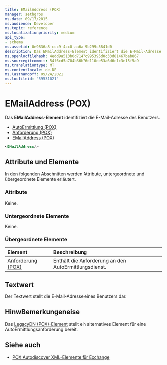 ```yaml
---
title: EMailAddress (POX)
manager: sethgros
ms.date: 09/17/2015
ms.audience: Developer
ms.topic: reference
ms.localizationpriority: medium
api_type:
- schema
ms.assetid: 0e9836a8-ccc9-4cc0-aa6a-9b299c5841d0
description: Das EMailAddress-Element identifiziert die E-Mail-Adresse des Benutzers.
ms.openlocfilehash: 4edd9a513b0d7147c995395d0c33d81467bab867
ms.sourcegitcommit: 54f6cd5a704b36b76d110ee53a6d6c1c3e15f5a9
ms.translationtype: MT
ms.contentlocale: de-DE
ms.lasthandoff: 09/24/2021
ms.locfileid: "59531021"
---
```

# <a name="emailaddress-pox"></a>EMailAddress (POX)

Das **EMailAddress-Element** identifiziert die E-Mail-Adresse des Benutzers. 
  
- [AutoErmittlung (POX)](autodiscover-pox.md) 
- [Anforderung (POX)](request-pox.md) 
- [EMailAddress (POX)](emailaddress-pox.md)
  
```xml
<EMailAddress/>
```

## <a name="attributes-and-elements"></a>Attribute und Elemente

In den folgenden Abschnitten werden Attribute, untergeordnete und übergeordnete Elemente erläutert.
  
### <a name="attributes"></a>Attribute

Keine.
  
### <a name="child-elements"></a>Untergeordnete Elemente

Keine.
  
### <a name="parent-elements"></a>Übergeordnete Elemente

|**Element**|**Beschreibung**|
|:-----|:-----|
|[Anforderung (POX)](request-pox.md) <br/> |Enthält die Anforderung an den AutoErmittlungsdienst.  <br/> |
   
## <a name="text-value"></a>Textwert

Der Textwert stellt die E-Mail-Adresse eines Benutzers dar.
  
## <a name="remarks"></a>HinwBemerkungeneise

Das [LegacyDN (POX)-Element](legacydn-pox.md) stellt ein alternatives Element für eine AutoErmittlungsanforderung bereit. 
  
## <a name="see-also"></a>Siehe auch

- [POX Autodiscover XML-Elemente für Exchange](pox-autodiscover-xml-elements-for-exchange.md)

